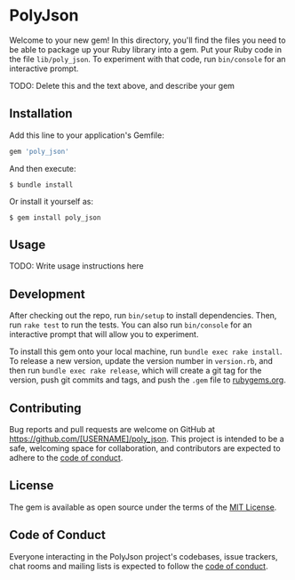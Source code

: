 # PolyJson

Welcome to your new gem! In this directory, you'll find the files you need to be able to package up your Ruby library into a gem. Put your Ruby code in the file `lib/poly_json`. To experiment with that code, run `bin/console` for an interactive prompt.

TODO: Delete this and the text above, and describe your gem

## Installation

Add this line to your application's Gemfile:

```ruby
gem 'poly_json'
```

And then execute:

    $ bundle install

Or install it yourself as:

    $ gem install poly_json

## Usage

TODO: Write usage instructions here

## Development

After checking out the repo, run `bin/setup` to install dependencies. Then, run `rake test` to run the tests. You can also run `bin/console` for an interactive prompt that will allow you to experiment.

To install this gem onto your local machine, run `bundle exec rake install`. To release a new version, update the version number in `version.rb`, and then run `bundle exec rake release`, which will create a git tag for the version, push git commits and tags, and push the `.gem` file to [rubygems.org](https://rubygems.org).

## Contributing

Bug reports and pull requests are welcome on GitHub at https://github.com/[USERNAME]/poly_json. This project is intended to be a safe, welcoming space for collaboration, and contributors are expected to adhere to the [code of conduct](https://github.com/[USERNAME]/poly_json/blob/master/CODE_OF_CONDUCT.md).


## License

The gem is available as open source under the terms of the [MIT License](https://opensource.org/licenses/MIT).

## Code of Conduct

Everyone interacting in the PolyJson project's codebases, issue trackers, chat rooms and mailing lists is expected to follow the [code of conduct](https://github.com/[USERNAME]/poly_json/blob/master/CODE_OF_CONDUCT.md).
